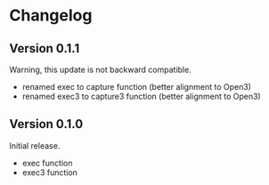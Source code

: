 # Changelog

## Version 0.1.1

Warning, this update is not backward compatible.

- renamed exec to capture function (better alignment to Open3)
- renamed exec3 to capture3 function (better alignment to Open3)

## Version 0.1.0

Initial release.

- exec function
- exec3 function